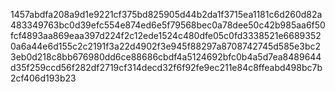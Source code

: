 1457abdfa208a9d1e9221cf375bd825905d44b2da1f3715ea1181c6d260d82a483349763bc0d39efc554e874ed6e5f79568bec0a78dee50c42b985aa6f50fcf4893aa869eaa397d224f2c12ede1524c480dfe05c0fd3338521e66893520a6a44e6d155c2c2191f3a22d4902f3e945f88297a8708742745d585e3bc23eb0d218c8bb676980dd6ce88686cbdf4a5124692bfc0b4a5d7ea8489644d35f259ccd56f282df2719cf314decd32f6f92fe9ec211e84c8ffeabd498bc7b2cf406d193b23